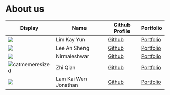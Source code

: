 # About us

| Display | Name | Github Profile | Portfolio |
| ------------ | ------------- | ------------- | --------- |
| ![](https://via.placeholder.com/100.png?text=Photo) | Lim Kay Yun | [Github](https://github.com/kyun99) | [Portfolio](team/kyun99.md) |
| ![](https://via.placeholder.com/100.png?text=Photo) | Lee An Sheng | [Github](https://github.com/AnShengLee) | [Portfolio](team/anshenglee.md) |
| ![](https://avatars.githubusercontent.com/u/77761339?v=4) | Nirmaleshwar | [Github](https://github.com/) | [Portfolio](team/Nirmaleshwar.md) |
| ![catmemeresized](https://user-images.githubusercontent.com/69465661/139677543-b64dd74b-90ec-419e-a4ff-c2fbdcd6bb34.png) | Zhi Qian | [Github](https://github.com/KZQ1999) | [Portfolio](team/kzq1999.md) |
| ![](https://via.placeholder.com/100.png?text=Photo) | Lam Kai Wen Jonathan | [Github](https://github.com/jonathanlkw) | [Portfolio](team/jonathanlkw.md) |



